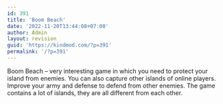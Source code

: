 ```yaml
---
id: 391
title: 'Boom Beach'
date: '2022-11-20T13:44:08+07:00'
author: Admin
layout: revision
guid: 'https://kindmod.com/?p=391'
permalink: '/?p=391'
---
```


Boom Beach – very interesting game in which you need to protect your island from enemies. You can also capture other islands of online players. Improve your army and defense to defend from other enemies. The game contains a lot of islands, they are all different from each other.